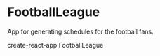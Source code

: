 # FootballLeague
App for generating schedules for the football fans.

create-react-app FootballLeague 
